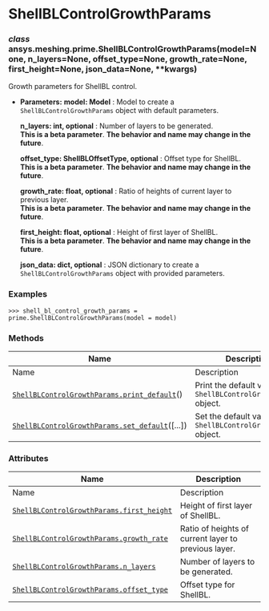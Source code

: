 # ShellBLControlGrowthParams

<a id="ansys.meshing.prime.ShellBLControlGrowthParams"></a>

### *class* ansys.meshing.prime.ShellBLControlGrowthParams(model=None, n_layers=None, offset_type=None, growth_rate=None, first_height=None, json_data=None, \*\*kwargs)

Growth parameters for ShellBL control.

* **Parameters:**
  **model: Model**
  : Model to create a `ShellBLControlGrowthParams` object with default parameters.

  **n_layers: int, optional**
  : Number of layers to be generated.
    <br/>
    **This is a beta parameter**. **The behavior and name may change in the future**.

  **offset_type: ShellBLOffsetType, optional**
  : Offset type for ShellBL.
    <br/>
    **This is a beta parameter**. **The behavior and name may change in the future**.

  **growth_rate: float, optional**
  : Ratio of heights of current layer to previous layer.
    <br/>
    **This is a beta parameter**. **The behavior and name may change in the future**.

  **first_height: float, optional**
  : Height of first layer of ShellBL.
    <br/>
    **This is a beta parameter**. **The behavior and name may change in the future**.

  **json_data: dict, optional**
  : JSON dictionary to create a `ShellBLControlGrowthParams` object with provided parameters.

### Examples

```pycon
>>> shell_bl_control_growth_params = prime.ShellBLControlGrowthParams(model = model)
```

<!-- !! processed by numpydoc !! -->

### Methods

| Name | Description |
|--------------------------------------------------------------------------------------------------------------------------------------------------------------------------------|--------------------------------------------------------------------|
| Name | Description |
| [`ShellBLControlGrowthParams.print_default`](ansys.meshing.prime.ShellBLControlGrowthParams.print_default.md#ansys.meshing.prime.ShellBLControlGrowthParams.print_default)()   | Print the default values of `ShellBLControlGrowthParams` object.   |
| [`ShellBLControlGrowthParams.set_default`](ansys.meshing.prime.ShellBLControlGrowthParams.set_default.md#ansys.meshing.prime.ShellBLControlGrowthParams.set_default)([...])    | Set the default values of the `ShellBLControlGrowthParams` object. |

### Attributes

| Name | Description |
|---------------------------------------------------------------------------------------------------------------------------------------------------------------------------|------------------------------------------------------|
| Name | Description |
| [`ShellBLControlGrowthParams.first_height`](ansys.meshing.prime.ShellBLControlGrowthParams.first_height.md#ansys.meshing.prime.ShellBLControlGrowthParams.first_height)   | Height of first layer of ShellBL.                    |
| [`ShellBLControlGrowthParams.growth_rate`](ansys.meshing.prime.ShellBLControlGrowthParams.growth_rate.md#ansys.meshing.prime.ShellBLControlGrowthParams.growth_rate)      | Ratio of heights of current layer to previous layer. |
| [`ShellBLControlGrowthParams.n_layers`](ansys.meshing.prime.ShellBLControlGrowthParams.n_layers.md#ansys.meshing.prime.ShellBLControlGrowthParams.n_layers)               | Number of layers to be generated.                    |
| [`ShellBLControlGrowthParams.offset_type`](ansys.meshing.prime.ShellBLControlGrowthParams.offset_type.md#ansys.meshing.prime.ShellBLControlGrowthParams.offset_type)      | Offset type for ShellBL.                             |
<!-- vale on -->